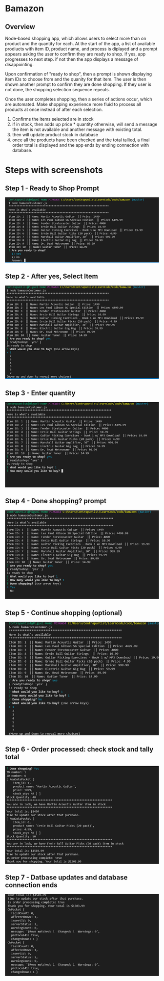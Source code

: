 # Bamazon 

## Overview 

Node-based shopping app, which allows users to select more than on product and the quantity for each. At the start of the app, a list of available prodiucts with item ID, product name, and process is diplayed and a prompt appears asking the user to confirm they are ready to shop. If yes, app progresses to next step. if not then the app displays a message of disappointing. 

Upon confirmation of "ready to shop", then a prompt is shown displaying item IDs to choose from and the quanity for that item. The user is then shown another prompt to confirm they are done shopping. If they user is not done, the shopping selection sequence repeats.     

Once the user completes shopping, then a series of actions occur, which are automated. Make shopping experience more fluid to process all products at once instead of after each selection.   

1. Confirms the items selected are in stock 
2. if in stock, then adds up price * quantity otherwise, will send a message the item is not available and another message with existing total. 
3. then will update product stock in database 
4. once all the products have been checked and the total tallied, a final order total is displayed and the app ends by ending connection with database.  


# Steps with screenshots 

## Step 1 - Ready to Shop Prompt

![Step 1](https://github.com/Contrapuntist/bamazon/blob/master/images/Bamazon-Step1.PNG)

## Step 2 - After yes, Select Item

![Step 2 - select item](https://github.com/Contrapuntist/bamazon/blob/master/images/Bamazon-Step2-yes.PNG)

## Step 3 - Enter quantity 

![Step 3 - select quanity](https://github.com/Contrapuntist/bamazon/blob/master/images/Bamazon-Step3-qty.PNG)

## Step 4 - Done shopping? prompt

![Step 4 - Done shopping prompt](https://github.com/Contrapuntist/bamazon/blob/master/images/Bamazon-Step4-doneshoppingprompt.PNG)

## Step 5 - Continue shopping (optional)

![Step 5 - More Shopping Prompt](https://github.com/Contrapuntist/bamazon/blob/master/images/Bamazon-Step5-moreshoppingprompt.PNG)  

## Step 6 - Order processed: check stock and tally total

![Step 6 - Order processed: check stock and tally total](https://github.com/Contrapuntist/bamazon/blob/master/images/Bamazon-Step6-ProcessOrderandUpdateStockAutomated.PNG)

## Step 7 - Datbase updates and database connection ends 

![Step 7 - Logs product items updates in database](https://github.com/Contrapuntist/bamazon/blob/master/images/Bamazon-Step7-DatabaseUpdateconfirm.PNG)